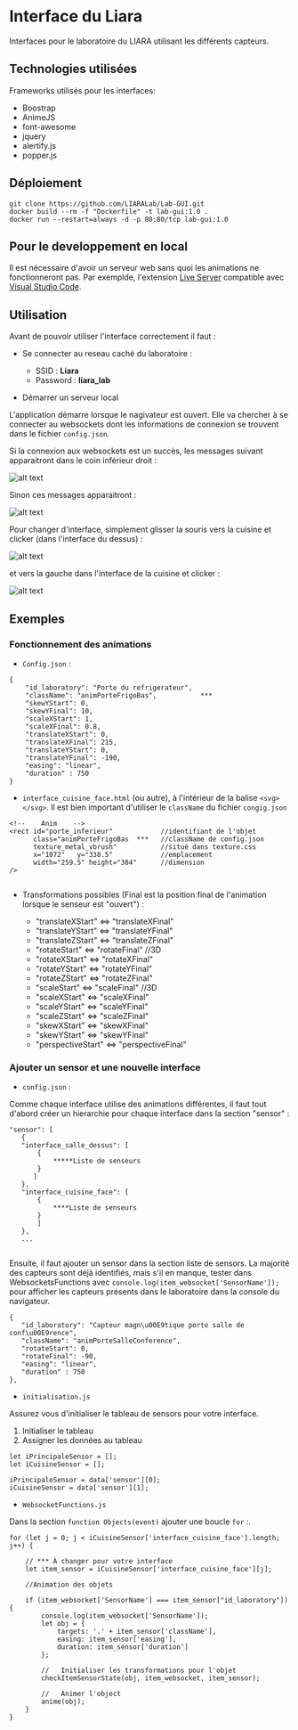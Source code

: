 ﻿# Interface du Liara

Interfaces pour le laboratoire du LIARA utilisant les différents capteurs.

## Technologies utilisées

Frameworks utilisés pour les interfaces:
* Boostrap
* AnimeJS
* font-awesome
* jquery
* alertify.js
* popper.js

## Déploiement

```
git clone https://github.com/LIARALab/Lab-GUI.git
docker build --rm -f "Dockerfile" -t lab-gui:1.0 .
docker run --restart=always -d -p 80:80/tcp lab-gui:1.0
```

## Pour le developpement en local

Il est nécessaire d'avoir un serveur web sans quoi les animations ne fonctionneront pas. Par exemplde, l'extension [Live Server](https://marketplace.visualstudio.com/items?itemName=ritwickdey.LiveServer) compatible avec [Visual Studio Code](https://code.visualstudio.com/).

## Utilisation

Avant de pouvoir utiliser l'interface correctement il faut :

* Se connecter au reseau caché du laboratoire :
    * SSID : **Liara**
    * Password :   **liara_lab**

* Démarrer un serveur local

L'application démarre lorsque le nagivateur est ouvert. Elle va chercher à se connecter au websockets dont les informations de connexion se trouvent dans le fichier ```config.json```.

Si la connexion aux websockets est un succès, les messages suivant apparaitront dans le coin inférieur droit : 

![alt text](https://github.com/LIARALab/Lab-GUI/blob/master/ressource/img_readme/succes.PNG)

Sinon ces messages apparaitront :

![alt text](https://github.com/LIARALab/Lab-GUI/blob/master/ressource/img_readme/closed.PNG)

Pour changer d'interface, simplement glisser la souris vers la cuisine et clicker (dans l'interface du dessus) :

![alt text](https://github.com/LIARALab/Lab-GUI/blob/master/ressource/img_readme/hover_cuisine.png)

et vers la gauche dans l'interface de la cuisine et clicker :

![alt text](https://github.com/LIARALab/InterfaceCuisine/blob/master/ressource/img_readme/hover_gauche.png)

## Exemples

### Fonctionnement des animations
* `Config.json` :
  
```
{
    "id_laboratory": "Porte du refrigerateur",
    "className": "animPorteFrigoBas",           ***
    "skewYStart": 0,
    "skewYFinal": 10,
    "scaleXStart": 1,
    "scaleXFinal": 0.8,
    "translateXStart": 0,
    "translateXFinal": 215,
    "translateYStart": 0,
    "translateYFinal": -190,
    "easing": "linear",
    "duration" : 750
}
 ```

 * `interface_cuisine_face.html` (ou autre), à l'intérieur de la balise ```<svg></svg>```. Il est bien important d'utiliser le ```className``` du fichier `congig.json`

 ```
 <!--    Anim    -->
 <rect id="porte_inferieur"            //identifiant de l'objet
       class="animPorteFrigoBas  ***   //className de config.json 
       texture_metal_vbrush"           //situé dans texture.css                
       x="1072"   y="338.5"            //emplacement
       width="259.5" height="384"      //dimension
 />  
                
 ```
 * Transformations possibles (Final est la position final de l'animation lorsque le senseur est "ouvert") : 

   * "translateXStart" <=> "translateXFinal"
   * "translateYStart" <=> "translateYFinal"
   * "translateZStart" <=> "translateZFinal"
   * "rotateStart"  <=> "rotateFinal"         //3D
   * "rotateXStart" <=> "rotateXFinal"
   * "rotateYStart" <=> "rotateYFinal"
   * "rotateZStart" <=> "rotateZFinal"
   * "scaleStart" <=> "scaleFinal"            //3D   
   * "scaleXStart" <=> "scaleXFinal"
   * "scaleYStart" <=> "scaleYFinal"
   * "scaleZStart" <=> "scaleZFinal"
   * "skewXStart" <=> "skewXFinal"
   * "skewYStart" <=> "skewYFinal"
   * "perspectiveStart" <=> "perspectiveFinal"
  
### Ajouter un sensor et une nouvelle interface

* `config.json` :

Comme chaque interface utilise des animations différentes, il faut tout d'abord créer un hierarchie pour chaque interface dans la section "sensor" :

 ```
 "sensor": [
    {
    "interface_salle_dessus": [
        {
            *****Liste de senseurs
        }
       ]
    },
    "interface_cuisine_face": [
        {
            ****Liste de senseurs
        }
        ]
    },
    ...
        
 ```
 
 Ensuite, il faut ajouter un sensor dans la section liste de sensors. La majorité des capteurs sont déjà identifiés, mais s'il en manque, tester dans WebsocketsFunctions avec
 ```console.log(item_websocket['SensorName']);``` pour afficher les capteurs présents dans le laboratoire dans la console du navigateur.
 
 ```
{
    "id_laboratory": "Capteur magn\u00E9tique porte salle de conf\u00E9rence",
    "className": "animPorteSalleConference",
    "rotateStart": 0,
    "rotateFinal": -90,
    "easing": "linear",
    "duration" : 750
},
 ```
 
 * `initialisation.js`
 
 Assurez vous d'initialiser le tableau de sensors pour votre interface.
 
 1. Initialiser le tableau
 2. Assigner les données au tableau

 ```
let iPrincipaleSensor = [];
let iCuisineSensor = [];

iPrincipaleSensor = data['sensor'][0];
iCuisineSensor = data['sensor'][1];
```
 
 * `WebsocketFunctions.js`
 
 Dans la section  ```function Objects(event)``` ajouter une boucle  ```for``` :.

```
for (let j = 0; j < iCuisineSensor['interface_cuisine_face'].length; j++) {

    // *** À changer pour votre interface
    let item_sensor = iCuisineSensor['interface_cuisine_face'][j];

    //Animation des objets
    
    if (item_websocket['SensorName'] === item_sensor["id_laboratory"]) {
        console.log(item_websocket['SensorName']);
        let obj = {
            targets: '.' + item_sensor['className'],
            easing: item_sensor['easing'],
            duration: item_sensor['duration']
        };
        
        //   Initialiser les transformations pour l'objet
        checkItemSensorState(obj, item_websocket, item_sensor);
        
        //   Animer l'object
        anime(obj);
    }
}
```
